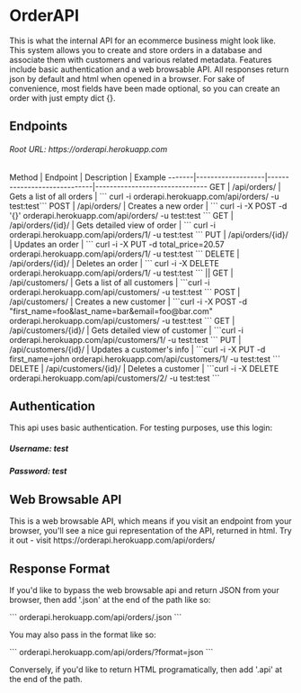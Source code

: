 OrderAPI
========
<p>This is what the internal API for an ecommerce business might look like. This system allows you
to create and store orders in a database and associate them with customers and various related metadata. Features include
basic authentication and a web browsable API. All responses return json by default and html when opened in a browser. 
For sake of convenience, most fields have been made optional, so you can create an order with just empty dict {}. </p>

<h2>Endpoints</h2>
<h6>Root URL: https://orderapi.herokuapp.com</h6>
Method | Endpoint          | Description                 | Example
-------|-------------------|-----------------------------|-------------------------------
GET    | /api/orders/      | Gets a list of all orders   | ``` curl -i orderapi.herokuapp.com/api/orders/ -u test:test```
POST   | /api/orders/      | Creates a new order         | ``` curl -i -X POST -d '{}' orderapi.herokuapp.com/api/orders/ -u test:test ```
GET    | /api/orders/{id}/ | Gets detailed view of order | ``` curl -i orderapi.herokuapp.com/api/orders/1/ -u test:test ```
PUT    | /api/orders/{id}/ | Updates an order            | ``` curl -i -X PUT -d total_price=20.57 orderapi.herokuapp.com/api/orders/1/ -u test:test ```
DELETE | /api/orders/{id}/ | Deletes an order            | ``` curl -i -X DELETE orderapi.herokuapp.com/api/orders/1/ -u test:test ```
||
GET | /api/customers/ | Gets a list of all customers | ```curl -i orderapi.herokuapp.com/api/customers/ -u test:test ```
POST | /api/customers/ | Creates a new customer | ```curl -i -X POST -d "first_name=foo&last_name=bar&email=foo@bar.com" orderapi.herokuapp.com/api/customers/ -u test:test ```
GET | /api/customers/{id}/ | Gets detailed view of customer | ```curl -i orderapi.herokuapp.com/api/customers/1/ -u test:test ```
PUT | /api/customers/{id}/ | Updates a customer's info | ```curl -i -X PUT -d first_name=john orderapi.herokuapp.com/api/customers/1/ -u test:test ```
DELETE | /api/customers/{id}/ | Deletes a customer | ```curl -i -X DELETE orderapi.herokuapp.com/api/customers/2/ -u test:test ```

<h2>Authentication</h2>
<p>This api uses basic authentication. For testing purposes, use this login:</p>
<h5>Username: test</h5>
<h5>Password: test</h5>

<h2>Web Browsable API</h2>
<p>This is a web browsable API, which means if you visit an endpoint from your browser, you'll see a nice gui representation of the API, returned in html. Try it out - visit https://orderapi.herokuapp.com/api/orders/ </p>

<h2>Response Format</h2>
<p>If you'd like to bypass the web browsable api and return JSON from your browser, then add '.json' at the end of the path like so:</p>
``` orderapi.herokuapp.com/api/orders/.json ```
<p>You may also pass in the format like so:</p>
``` orderapi.herokuapp.com/api/orders/?format=json ```
<p>Conversely, if you'd like to return HTML programatically, then add '.api' at the end of the path.</p>
